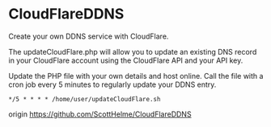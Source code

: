CloudFlareDDNS
==============

Create your own DDNS service with CloudFlare.

The updateCloudFlare.php will allow you to update an existing DNS record in your CloudFlare account using the CloudFlare API and your API key.

Update the PHP file with your own details and host online. Call the file with a cron job every 5 minutes to regularly update your DDNS entry. 

```
*/5 * * * * /home/user/updateCloudFlare.sh
```

origin https://github.com/ScottHelme/CloudFlareDDNS
